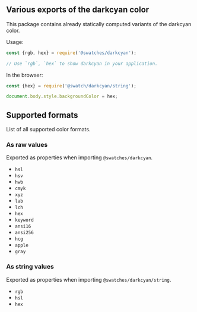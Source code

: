## Various exports of the darkcyan color

This package contains already statically computed variants of the darkcyan color.

Usage:
```js
const {rgb, hex} = require('@swatches/darkcyan');

// Use `rgb`, `hex` to show darkcyan in your application.
```

In the browser:
```js
const {hex} = require('@swatch/darkcyan/string');

document.body.style.backgroundColor = hex;
```

## Supported formats


List of all supported color formats.

### As raw values

Exported as properties when importing `@swatches/darkcyan`.

- `hsl`
- `hsv`
- `hwb`
- `cmyk`
- `xyz`
- `lab`
- `lch`
- `hex`
- `keyword`
- `ansi16`
- `ansi256`
- `hcg`
- `apple`
- `gray`

### As string values

Exported as properties when importing `@swatches/darkcyan/string`.

- `rgb`
- `hsl`
- `hex`
